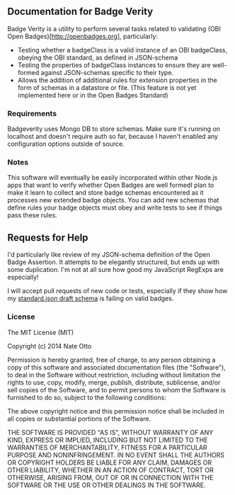 ## Documentation for Badge Verity

Badge Verity is a utility to perform several tasks related to validating (OBI Open Badges)[http://openbadges.org], particularly:
* Testing whether a badgeClass is a valid instance of an OBI badgeClass, obeying the OBI standard, as defined in JSON-schema
* Testing the properties of badgeClass instances to ensure they are well-formed against JSON-schemas specific to their type.
* Allows the addition of additional rules for extension properties in the form of schemas in a datastore or file. (This feature is not yet implemented here or in the Open Badges Standard)

### Requirements
Badgeverity uses Mongo DB to store schemas. Make sure it's running on localhost and doesn't require auth so far, because I haven't enabled any configuration options outside of source.

### Notes
This software will eventually be easily incorporated within other Node.js apps that want to verify whether Open Badges are well formedI plan to make it learn to collect and store badge schemas encountered as it processes new extended badge objects. You can add new schemas that define rules your badge objects must obey and write tests to see if things pass these rules. 

## Requests for Help
I'd particularly like review of my JSON-schema definition of the Open Badge Assertion. It attempts to be elegantly structured, but ends up with some duplication. I'm not at all sure how good my JavaScript RegExps are especially!

I will accept pull requests of new code or tests, especially if they show how my [standard.json draft schema](https://github.com/ottonomy/badgeverity/blob/master/test/testfiles/standard.json) is failing on valid badges.

### License
The MIT License (MIT)

Copyright (c) 2014 Nate Otto

Permission is hereby granted, free of charge, to any person obtaining a copy
of this software and associated documentation files (the "Software"), to deal
in the Software without restriction, including without limitation the rights
to use, copy, modify, merge, publish, distribute, sublicense, and/or sell
copies of the Software, and to permit persons to whom the Software is
furnished to do so, subject to the following conditions:

The above copyright notice and this permission notice shall be included in
all copies or substantial portions of the Software.

THE SOFTWARE IS PROVIDED "AS IS", WITHOUT WARRANTY OF ANY KIND, EXPRESS OR
IMPLIED, INCLUDING BUT NOT LIMITED TO THE WARRANTIES OF MERCHANTABILITY,
FITNESS FOR A PARTICULAR PURPOSE AND NONINFRINGEMENT. IN NO EVENT SHALL THE
AUTHORS OR COPYRIGHT HOLDERS BE LIABLE FOR ANY CLAIM, DAMAGES OR OTHER
LIABILITY, WHETHER IN AN ACTION OF CONTRACT, TORT OR OTHERWISE, ARISING FROM,
OUT OF OR IN CONNECTION WITH THE SOFTWARE OR THE USE OR OTHER DEALINGS IN
THE SOFTWARE.
